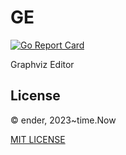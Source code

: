 # GE

[![Go Report Card](https://goreportcard.com/badge/github.com/xuender/ge)](https://goreportcard.com/report/github.com/xuender/ge)

Graphviz Editor

## License

© ender, 2023~time.Now

[MIT LICENSE](https://github.com/xuender/ge/blob/master/LICENSE)
